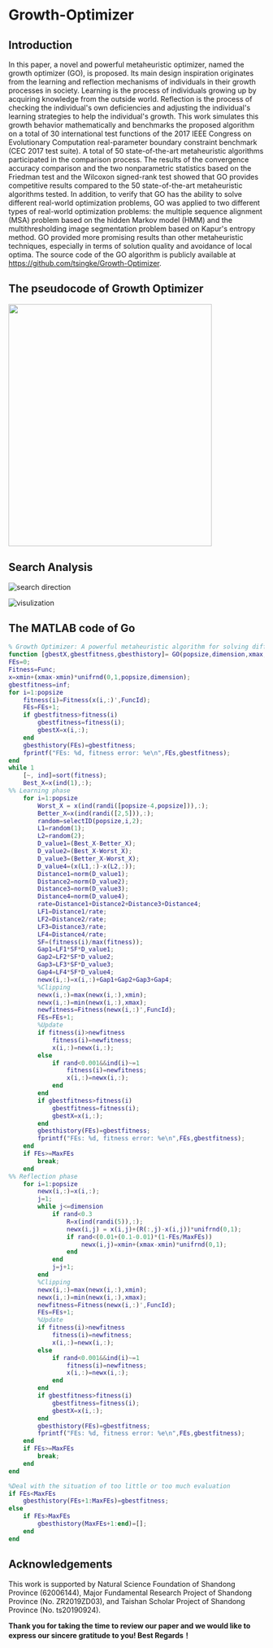 # Growth-Optimizer

## Introduction

In this paper, a novel and powerful metaheuristic optimizer, named the growth optimizer (GO), is proposed. Its main design inspiration originates from the learning and reflection mechanisms of individuals in their growth processes in society. Learning is the process of individuals growing up by acquiring knowledge from the outside world. Reflection is the process of checking the individual's own deficiencies and adjusting the individual's learning strategies to help the individual's growth. This work simulates this growth behavior mathematically and benchmarks the proposed algorithm on a total of 30 international test functions of the 2017 IEEE Congress on Evolutionary Computation real-parameter boundary constraint benchmark (CEC 2017 test suite). A total of 50 state-of-the-art metaheuristic algorithms participated in the comparison process. The results of the convergence accuracy comparison and the two nonparametric statistics based on the Friedman test and the Wilcoxon signed-rank test showed that GO provides competitive results compared to the 50 state-of-the-art metaheuristic algorithms tested. In addition, to verify that GO has the ability to solve different real-world optimization problems, GO was applied to two different types of real-world optimization problems: the multiple sequence alignment (MSA) problem based on the hidden Markov model (HMM) and the multithresholding image segmentation problem based on Kapur's entropy method. GO provided more promising results than other metaheuristic techniques, especially in terms of solution quality and avoidance of local optima. The source code of the GO algorithm is publicly available at https://github.com/tsingke/Growth-Optimizer.


## The pseudocode of Growth Optimizer

<img src="./GO/GO.png" width='400' height='476' >

## Search Analysis


![search direction](./GO/direction.png)

![visulization](./GO/visualization.jpg)

## The MATLAB code of Go
```MATLAB
% Growth Optimizer: A powerful metaheuristic algorithm for solving different optimization problems
function [gbestX,gbestfitness,gbesthistory]= GO(popsize,dimension,xmax,xmin,MaxFEs,Func,FuncId)
FEs=0;
Fitness=Func;
x=xmin+(xmax-xmin)*unifrnd(0,1,popsize,dimension);
gbestfitness=inf;
for i=1:popsize
    fitness(i)=Fitness(x(i,:)',FuncId);
    FEs=FEs+1;
    if gbestfitness>fitness(i)
        gbestfitness=fitness(i);
        gbestX=x(i,:);
    end
    gbesthistory(FEs)=gbestfitness;
    fprintf("FEs: %d, fitness error: %e\n",FEs,gbestfitness);
end
while 1
    [~, ind]=sort(fitness);
    Best_X=x(ind(1),:);
%% Learning phase
    for i=1:popsize
        Worst_X = x(ind(randi([popsize-4,popsize])),:);
        Better_X=x(ind(randi([2,5])),:);
        random=selectID(popsize,i,2);
        L1=random(1);
        L2=random(2);
        D_value1=(Best_X-Better_X);
        D_value2=(Best_X-Worst_X);
        D_value3=(Better_X-Worst_X);
        D_value4=(x(L1,:)-x(L2,:));
        Distance1=norm(D_value1);
        Distance2=norm(D_value2);
        Distance3=norm(D_value3);
        Distance4=norm(D_value4);
        rate=Distance1+Distance2+Distance3+Distance4;
        LF1=Distance1/rate;
        LF2=Distance2/rate;
        LF3=Distance3/rate;
        LF4=Distance4/rate;
        SF=(fitness(i)/max(fitness));
        Gap1=LF1*SF*D_value1;
        Gap2=LF2*SF*D_value2;
        Gap3=LF3*SF*D_value3;
        Gap4=LF4*SF*D_value4;
        newx(i,:)=x(i,:)+Gap1+Gap2+Gap3+Gap4;
        %Clipping
        newx(i,:)=max(newx(i,:),xmin);
        newx(i,:)=min(newx(i,:),xmax);
        newfitness=Fitness(newx(i,:)',FuncId);
        FEs=FEs+1;
        %Update
        if fitness(i)>newfitness
            fitness(i)=newfitness;
            x(i,:)=newx(i,:);
        else
            if rand<0.001&&ind(i)~=1
                fitness(i)=newfitness;
                x(i,:)=newx(i,:);
            end
        end
        if gbestfitness>fitness(i)
            gbestfitness=fitness(i);
            gbestX=x(i,:);
        end
        gbesthistory(FEs)=gbestfitness;
        fprintf("FEs: %d, fitness error: %e\n",FEs,gbestfitness);
    end
    if FEs>=MaxFEs
        break;
    end
%% Reflection phase
    for i=1:popsize
        newx(i,:)=x(i,:);
        j=1;
        while j<=dimension
            if rand<0.3
                R=x(ind(randi(5)),:);
                newx(i,j) = x(i,j)+(R(:,j)-x(i,j))*unifrnd(0,1);
                if rand<(0.01+(0.1-0.01)*(1-FEs/MaxFEs))
                    newx(i,j)=xmin+(xmax-xmin)*unifrnd(0,1);
                end
            end
            j=j+1;
        end
        %Clipping
        newx(i,:)=max(newx(i,:),xmin);
        newx(i,:)=min(newx(i,:),xmax);
        newfitness=Fitness(newx(i,:)',FuncId);
        FEs=FEs+1;
        %Update
        if fitness(i)>newfitness
            fitness(i)=newfitness;
            x(i,:)=newx(i,:);
        else
            if rand<0.001&&ind(i)~=1
                fitness(i)=newfitness;
                x(i,:)=newx(i,:);
            end
        end
        if gbestfitness>fitness(i)
            gbestfitness=fitness(i);
            gbestX=x(i,:);
        end
        gbesthistory(FEs)=gbestfitness;
        fprintf("FEs: %d, fitness error: %e\n",FEs,gbestfitness);
    end
    if FEs>=MaxFEs
        break;
    end
end   

%Deal with the situation of too little or too much evaluation
if FEs<MaxFEs
    gbesthistory(FEs+1:MaxFEs)=gbestfitness;
else
    if FEs>MaxFEs
        gbesthistory(MaxFEs+1:end)=[];
    end
end

```
## Acknowledgements
This work is supported by Natural Science Foundation of Shandong Province (62006144), Major Fundamental Research Project of Shandong Province (No. ZR2019ZD03), and Taishan Scholar Project of Shandong Province (No. ts20190924).

**Thank you for taking the time to review our paper and we would like to express our sincere gratitude to you! Best Regards！**


